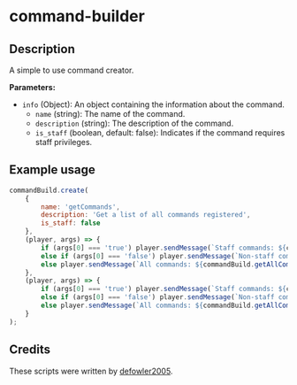 # command-builder

## Description

A simple to use command creator.

**Parameters:**

- `info` (Object): An object containing the information about the command.
  - `name` (string): The name of the command.
  - `description` (string): The description of the command.
  - `is_staff` (boolean, default: false): Indicates if the command requires staff privileges.

## Example usage

```js
commandBuild.create(
    {
        name: 'getCommands',
        description: 'Get a list of all commands registered',
        is_staff: false
    },
    (player, args) => {
        if (args[0] === 'true') player.sendMessage(`Staff commands: ${commandBuild.getAllCommands(true).map(cmd => cmd.name).join(', ')}`);
        else if (args[0] === 'false') player.sendMessage(`Non-staff commands: ${commandBuild.getAllCommands(false).map(cmd => cmd.name).join(', ')}`);
        else player.sendMessage(`All commands: ${commandBuild.getAllCommands().map(cmd => cmd.name).join(', ')}`);
    },
    (player, args) => {
        if (args[0] === 'true') player.sendMessage(`Staff commands: ${commandBuild.getAllCommands(true).map(cmd => cmd.name).join(', ')}`);
        else if (args[0] === 'false') player.sendMessage(`Non-staff commands: ${commandBuild.getAllCommands(false).map(cmd => cmd.name).join(', ')}`);
        else player.sendMessage(`All commands: ${commandBuild.getAllCommands().map(cmd => cmd.name).join(', ')}`);
    }
);
```

## Credits

These scripts were written by [defowler2005](https://github.com/defowler2005).
